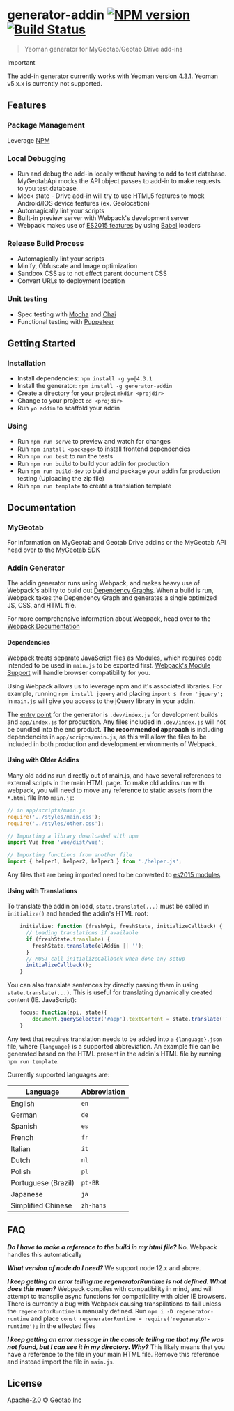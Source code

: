 # generator-addin [![NPM version][npm-image]][npm-url] [![Build Status](https://travis-ci.org/Geotab/generator-addin.svg?branch=master)](https://travis-ci.org/Geotab/generator-addin)

> Yeoman generator for MyGeotab/Geotab Drive add-ins

> [!IMPORTANT]
> The add-in generator currently works with Yeoman version [4.3.1](https://github.com/yeoman/yo/releases/tag/v4.3.1). Yeoman v5.x.x is currently not supported.
## Features

### Package Management
Leverage [NPM](https://www.npmjs.com/)

### Local Debugging

- Run and debug the add-in locally without having to add to test database. MyGeotabApi mocks the API object passes to add-in to make requests to you test database.
- Mock state - Drive add-in will try to use HTML5 features to mock Android/IOS device features (ex. Geolocation)
- Automagically lint your scripts
- Built-in preview server with Webpack's development server
- Webpack makes use of [ES2015 features](https://babeljs.io/docs/learn-es2015/) by using [Babel](https://babeljs.io) loaders

### Release Build Process

- Automagically lint your scripts
- Minify, Obfuscate and Image optimization
- Sandbox CSS as to not effect parent document CSS
- Convert URLs to deployment location

### Unit testing

- Spec testing with [Mocha](https://mochajs.org/) and [Chai](http://chaijs.com/)
- Functional testing with [Puppeteer](https://pptr.dev/)

## Getting Started

### Installation
- Install dependencies: `npm install -g yo@4.3.1`
- Install the generator: `npm install -g generator-addin`
- Create a directory for your project `mkdir <projdir>`
- Change to your project `cd <projdir>`
- Run `yo addin` to scaffold your addin

### Using
- Run `npm run serve` to preview and watch for changes
- Run `npm install <package>` to install frontend dependencies
- Run `npm run test` to run the tests
- Run `npm run build` to build your addin for production
- Run `npm run build-dev` to build and package your addin for production testing (Uploading the zip file)
- Run `npm run template` to create a translation template
## Documentation

### MyGeotab

For information on MyGeotab and Geotab Drive addins or the MyGeotab API head over to the [MyGeotab SDK](https://my.geotab.com/sdk/default.html)

### Addin Generator

The addin generator runs using Webpack, and makes heavy use of Webpack's ability to build out [Dependency Graphs](https://webpack.js.org/concepts/dependency-graph/). When a build is run, Webpack takes the Dependency Graph and generates a single optimized JS, CSS, and HTML file.

For more comprehensive information about Webpack, head over to the [Webpack Documentation](https://webpack.js.org/concepts/)

#### Dependencies

Webpack treats separate JavaScript files as [Modules](https://developer.mozilla.org/en-US/docs/Web/JavaScript/Guide/Modules), which requires code intended to be used in `main.js` to be exported first. [Webpack's Module Support](https://webpack.js.org/guides/getting-started/#modules) will handle browser compatibility for you.

Using Webpack allows us to leverage npm and it's associated libraries. For example, running `npm install jquery` and placing `import $ from 'jquery';` in `main.js` will give you access to the jQuery library in your addin.

The [entry point](https://webpack.js.org/concepts/#entry) for the generator is `.dev/index.js` for development builds and `app/index.js` for production. Any files included in `.dev/index.js` will not be bundled into the end product. **The recommended approach** is including dependencies in `app/scripts/main.js`, as this will allow the files to be included in both production and development environments of Webpack.


#### Using with Older Addins

Many old addins run directly out of main.js, and have several references to external scripts in the main HTML page. To make old addins run with webpack, you will need to move any reference to static assets from the `*.html` file into `main.js`:

```javascript
// in app/scripts/main.js
require('../styles/main.css');
require('../styles/other.css');

// Importing a library downloaded with npm
import Vue from 'vue/dist/vue';

// Importing functions from another file
import { helper1, helper2, helper3 } from './helper.js';

```

Any files that are being imported need to be converted to [es2015 modules](https://developer.mozilla.org/en-US/docs/Web/JavaScript/Guide/Modules).

#### Using with Translations

To translate the addin on load, `state.translate(...)` must be called in `initialize()` and handed the addin's HTML root:
```javascript
    initialize: function (freshApi, freshState, initializeCallback) {
      // Loading translations if available
      if (freshState.translate) {
        freshState.translate(elAddin || '');
      }
      // MUST call initializeCallback when done any setup
      initializeCallback();
    }
```

You can also translate sentences by directly passing them in using `state.translate(...)`. This is useful for translating dynamically created content (IE. JavaScript): 
```javascript
    focus: function(api, state){
        document.querySelector('#app').textContent = state.translate('Translate this sentence');
    }
```

Any text that requires translation needs to be added into a `{language}.json` file, where `{language}` is a supported abbreviation. An example file can be generated based on the HTML present in the addin's HTML file by running `npm run template`. 

Currently supported languages are:

| Language | Abbreviation |
| ---------|--------------|
| English | `en` |
| German | `de` |
| Spanish | `es` |
| French | `fr` |
| Italian | `it` |
| Dutch | `nl` |
| Polish | `pl` |
| Portuguese (Brazil) | `pt-BR` |
| Japanese | `ja` |
| Simplified Chinese | `zh-hans` |

## FAQ

**_Do I have to make a reference to the build in my html file?_**
No. Webpack handles this automatically

**_What version of node do I need?_**
We support node 12.x and above.

**_I keep getting an error telling me regeneratorRuntime is not defined. What does this mean?_**
Webpack compiles with compatibility in mind, and will attempt to transpile async functions for compatibility with older IE browsers. There is currently a bug with Webpack causing transpilations to fail unless the `regeneratorRuntime` is manually defined. Run `npm i -D regenerator-runtime` and place `const regeneratorRuntime = require('regenerator-runtime');` in the effected files

**_I keep getting an error message in the console telling me that my file was not found, but I can see it in my directory. Why?_**
This likely means that you have a reference to the file in your main HTML file. Remove this reference and instead import the file in `main.js`.

## License

Apache-2.0 © [Geotab Inc](https://geotab.com)

[npm-image]: https://badge.fury.io/js/generator-addin.svg
[npm-url]: https://npmjs.org/package/generator-addin
[travis-image]: https://travis-ci.org/geotab/generator-addin.svg?branch=master
[travis-url]: https://travis-ci.org/geotab/generator-addin
